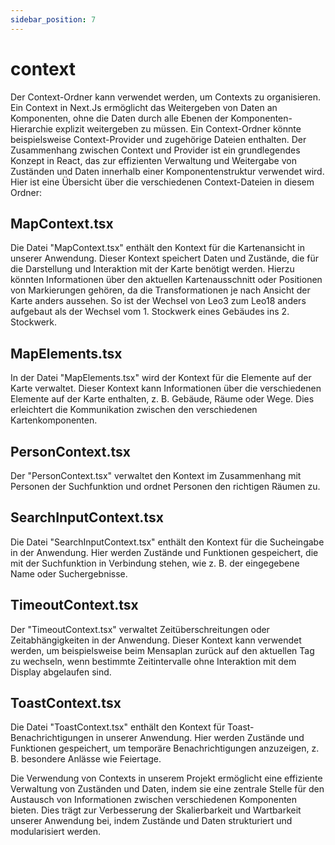 ```yaml
---
sidebar_position: 7
---
```


# context

Der Context-Ordner kann verwendet werden, um Contexts zu organisieren. Ein Context in Next.Js ermöglicht das Weitergeben von Daten an Komponenten, ohne die Daten durch alle Ebenen der Komponenten-Hierarchie explizit weitergeben zu müssen. Ein Context-Ordner könnte beispielsweise Context-Provider und zugehörige Dateien enthalten. Der Zusammenhang zwischen Context und Provider ist ein grundlegendes Konzept in React, das zur effizienten Verwaltung und Weitergabe von Zuständen und Daten innerhalb einer Komponentenstruktur verwendet wird. Hier ist eine Übersicht über die verschiedenen Context-Dateien in diesem Ordner:

## MapContext.tsx

Die Datei "MapContext.tsx" enthält den Kontext für die Kartenansicht in unserer Anwendung. Dieser Kontext speichert Daten und Zustände, die für die Darstellung und Interaktion mit der Karte benötigt werden. Hierzu könnten Informationen über den aktuellen Kartenausschnitt oder Positionen von Markierungen gehören, da die Transformationen je nach Ansicht der Karte anders aussehen. So ist der Wechsel von Leo3 zum Leo18 anders aufgebaut als der Wechsel vom 1. Stockwerk eines Gebäudes ins 2. Stockwerk.

## MapElements.tsx

In der Datei "MapElements.tsx" wird der Kontext für die Elemente auf der Karte verwaltet. Dieser Kontext kann Informationen über die verschiedenen Elemente auf der Karte enthalten, z. B. Gebäude, Räume oder Wege. Dies erleichtert die Kommunikation zwischen den verschiedenen Kartenkomponenten.

## PersonContext.tsx

Der "PersonContext.tsx" verwaltet den Kontext im Zusammenhang mit Personen der Suchfunktion und ordnet Personen den richtigen Räumen zu.

## SearchInputContext.tsx

Die Datei "SearchInputContext.tsx" enthält den Kontext für die Sucheingabe in der Anwendung. Hier werden Zustände und Funktionen gespeichert, die mit der Suchfunktion in Verbindung stehen, wie z. B. der eingegebene Name oder Suchergebnisse.

## TimeoutContext.tsx

Der "TimeoutContext.tsx" verwaltet Zeitüberschreitungen oder Zeitabhängigkeiten in der Anwendung. Dieser Kontext kann verwendet werden, um beispielsweise beim Mensaplan zurück auf den aktuellen Tag zu wechseln, wenn bestimmte Zeitintervalle ohne Interaktion mit dem Display abgelaufen sind.

## ToastContext.tsx

Die Datei "ToastContext.tsx" enthält den Kontext für Toast-Benachrichtigungen in unserer Anwendung. Hier werden Zustände und Funktionen gespeichert, um temporäre Benachrichtigungen anzuzeigen, z. B. besondere Anlässe wie Feiertage.

Die Verwendung von Contexts in unserem Projekt ermöglicht eine effiziente Verwaltung von Zuständen und Daten, indem sie eine zentrale Stelle für den Austausch von Informationen zwischen verschiedenen Komponenten bieten. Dies trägt zur Verbesserung der Skalierbarkeit und Wartbarkeit unserer Anwendung bei, indem Zustände und Daten strukturiert und modularisiert werden.
